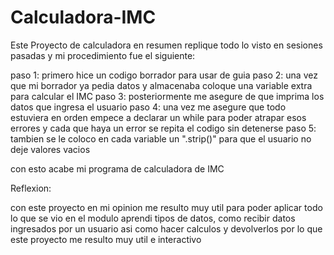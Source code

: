 # Calculadora-IMC

Este Proyecto de calculadora en resumen replique todo lo visto en sesiones pasadas y mi procedimiento fue el siguiente:

paso 1: primero hice un codigo borrador para usar de guia
paso 2: una vez que mi borrador ya pedia datos y almacenaba coloque una variable extra para calcular el IMC
paso 3: posteriormente me asegure de que imprima los datos que ingresa el usuario
paso 4: una vez me asegure que todo estuviera en orden empece a declarar un while para poder atrapar esos errores y cada que haya un error se repita el codigo sin detenerse
paso 5: tambien se le coloco en cada variable un ".strip()" para que el usuario no deje valores vacios

con esto acabe mi programa de calculadora de IMC

Reflexion:

con este proyecto en mi opinion me resulto muy util para poder aplicar todo lo que se vio en el modulo aprendi tipos de datos, como recibir datos ingresados por un usuario asi como hacer calculos y devolverlos
por lo que este proyecto me resulto muy util e interactivo

